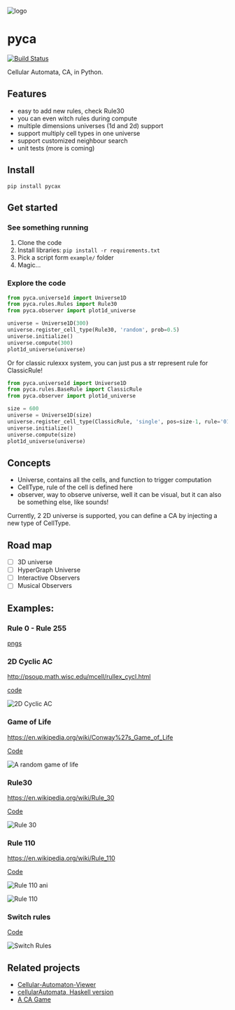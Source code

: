 ![logo](./assets/logo_small.png) 
# pyca 

[![Build Status](https://travis-ci.com/wangzhe3224/pyca.svg?branch=master)](https://travis-ci.com/wangzhe3224/pyca)

Cellular Automata, CA, in Python.

## Features

- easy to add new rules, check Rule30
- you can even witch rules during compute
- multiple dimensions universes (1d and 2d) support
- support multiply cell types in one universe
- support customized neighbour search 
- unit tests (more is coming)

## Install

`pip install pycax`

## Get started
### See something running
1. Clone the code
2. Install libraries: `pip install -r requirements.txt`
3. Pick a script form `example/` folder
4. Magic...
### Explore the code
```python
from pyca.universe1d import Universe1D
from pyca.rules.Rules import Rule30
from pyca.observer import plot1d_universe

universe = Universe1D(300)
universe.register_cell_type(Rule30, 'random', prob=0.5)
universe.initialize()
universe.compute(300)
plot1d_universe(universe)
```

Or for classic rulexxx system, you can just pus a str represent rule for ClassicRule!

```python
from pyca.universe1d import Universe1D
from pyca.rules.BaseRule import ClassicRule
from pyca.observer import plot1d_universe

size = 600
universe = Universe1D(size)
universe.register_cell_type(ClassicRule, 'single', pos=size-1, rule='01101110')  # Rule110 here
universe.initialize()
universe.compute(size)
plot1d_universe(universe)
```

## Concepts

- Universe, contains all the cells, and function to trigger computation
- CellType, rule of the cell is defined here
- observer, way to observe universe, well it can be visual, but it can also be something else, like sounds!

Currently, 2 2D universe is supported, you can define a CA by injecting a 
new type of CellType. 

## Road map

- [ ] 3D universe
- [ ] HyperGraph Universe
- [ ] Interactive Observers
- [ ] Musical Observers

## Examples:

### Rule 0 - Rule 255

[pngs](./assets/255/)

### 2D Cyclic AC

http://psoup.math.wisc.edu/mcell/rullex_cycl.html

[code](./example/2dCyclicAC.py)

![2D Cyclic AC](./assets/2d_cyclic_ac.gif)

### Game of Life

https://en.wikipedia.org/wiki/Conway%27s_Game_of_Life

[Code](./example/game_of_life.py)

![A random game of life](./assets/game_of_life.gif)

### Rule30

https://en.wikipedia.org/wiki/Rule_30

[Code](./example/rule30.py)

![Rule 30](./assets/rule30.png)

### Rule 110

https://en.wikipedia.org/wiki/Rule_110

[Code](./example/rule110.py)

![Rule 110 ani](./assets/rule110_animtion.gif)

![Rule 110](./assets/rule110.png)

### Switch rules

[Code](./example/switch_rules.py)

![Switch Rules](./assets/switch_rules.png)


## Related projects

- [Cellular-Automaton-Viewer](https://github.com/jedlimlx/Cellular-Automaton-Viewer)
- [cellularAutomata, Haskell version](https://github.com/bollu/cellularAutomata)
- [A CA Game](https://sandspiel.club/)